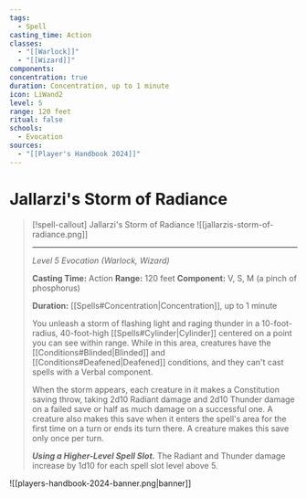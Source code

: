 ```yaml
---
tags:
  - Spell
casting_time: Action
classes:
  - "[[Warlock]]"
  - "[[Wizard]]"
components: 
concentration: true
duration: Concentration, up to 1 minute
icon: LiWand2
level: 5
range: 120 feet
ritual: false
schools:
  - Evocation
sources:
  - "[[Player's Handbook 2024]]"
---
```


# Jallarzi's Storm of Radiance

>[!spell-callout] Jallarzi's Storm of Radiance
>![[jallarzis-storm-of-radiance.png]]
>
>---
>_Level 5 Evocation (Warlock, Wizard)_
>
>**Casting Time:** Action
>**Range:** 120 feet
>**Component:** V, S, M (a pinch of phosphorus)
>
>**Duration:** [[Spells#Concentration\|Concentration]], up to 1 minute
>
>You unleash a storm of flashing light and raging thunder in a 10-foot-radius, 40-foot-high [[Spells#Cylinder\|Cylinder]] centered on a point you can see within range. While in this area, creatures have the [[Conditions#Blinded\|Blinded]] and [[Conditions#Deafened\|Deafened]] conditions, and they can't cast spells with a Verbal component.
>
>When the storm appears, each creature in it makes a Constitution saving throw, taking 2d10 Radiant damage and 2d10 Thunder damage on a failed save or half as much damage on a successful one. A creature also makes this save when it enters the spell's area for the first time on a turn or ends its turn there. A creature makes this save only once per turn.
>
>**_Using a Higher-Level Spell Slot._** The Radiant and Thunder damage increase by 1d10 for each spell slot level above 5.


![[players-handbook-2024-banner.png|banner]]
